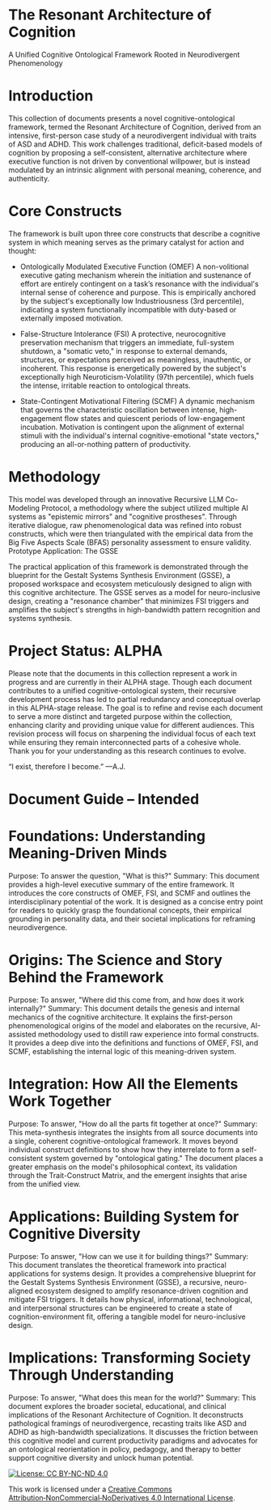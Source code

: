 # The Resonant Architecture of Cognition
A Unified Cognitive Ontological Framework Rooted in Neurodivergent Phenomenology


# Introduction

This collection of documents presents a novel cognitive-ontological framework, termed the Resonant Architecture of Cognition, derived from an intensive, first-person case study of a neurodivergent individual with traits of ASD and ADHD. This work challenges traditional, deficit-based models of cognition by proposing a self-consistent, alternative architecture where executive function is not driven by conventional willpower, but is instead modulated by an intrinsic alignment with personal meaning, coherence, and authenticity.


# Core Constructs

The framework is built upon three core constructs that describe a cognitive system in which meaning serves as the primary catalyst for action and thought:

- Ontologically Modulated Executive Function (OMEF)
A non-volitional executive gating mechanism wherein the initiation and sustenance of effort are entirely contingent on a task’s resonance with the individual's internal sense of coherence and purpose. This is empirically anchored by the subject's exceptionally low Industriousness (3rd percentile), indicating a system functionally incompatible with duty-based or externally imposed motivation.

- False-Structure Intolerance (FSI)
A protective, neurocognitive preservation mechanism that triggers an immediate, full-system shutdown, a "somatic veto," in response to external demands, structures, or expectations perceived as meaningless, inauthentic, or incoherent. This response is energetically powered by the subject's exceptionally high Neuroticism-Volatility (97th percentile), which fuels the intense, irritable reaction to ontological threats.

- State-Contingent Motivational Filtering (SCMF)
A dynamic mechanism that governs the characteristic oscillation between intense, high-engagement flow states and quiescent periods of low-engagement incubation. Motivation is contingent upon the alignment of external stimuli with the individual's internal cognitive-emotional "state vectors," producing an all-or-nothing pattern of productivity.


# Methodology

This model was developed through an innovative Recursive LLM Co-Modeling Protocol, a methodology where the subject utilized multiple AI systems as "epistemic mirrors" and "cognitive prostheses". Through iterative dialogue, raw phenomenological data was refined into robust constructs, which were then triangulated with the empirical data from the Big Five Aspects Scale (BFAS) personality assessment to ensure validity.
Prototype Application: The GSSE

The practical application of this framework is demonstrated through the blueprint for the Gestalt Systems Synthesis Environment (GSSE), a proposed workspace and ecosystem meticulously designed to align with this cognitive architecture. The GSSE serves as a model for neuro-inclusive design, creating a "resonance chamber" that minimizes FSI triggers and amplifies the subject's strengths in high-bandwidth pattern recognition and systems synthesis.


# Project Status: ALPHA	

Please note that the documents in this collection represent a work in progress and are currently in their ALPHA stage. Though each document contributes to a unified cognitive-ontological system, their recursive development process has led to partial redundancy and conceptual overlap in this ALPHA-stage release.
The goal is to refine and revise each document to serve a more distinct and targeted purpose within the collection, enhancing clarity and providing unique value for different audiences. This revision process will focus on sharpening the individual focus of each text while ensuring they remain interconnected parts of a cohesive whole. Thank you for your understanding as this research continues to evolve.



“I exist, therefore I become.”
—A.J.



# Document Guide – Intended 

# Foundations: Understanding Meaning-Driven Minds

Purpose: To answer the question, "What is this?"
Summary: This document provides a high-level executive summary of the entire framework. It introduces the core constructs of OMEF, FSI, and SCMF and outlines the interdisciplinary potential of the work. It is designed as a concise entry point for readers to quickly grasp the foundational concepts, their empirical grounding in personality data, and their societal implications for reframing neurodivergence.

# Origins: The Science and Story Behind the Framework

Purpose: To answer, "Where did this come from, and how does it work internally?"
Summary: This document details the genesis and internal mechanics of the cognitive architecture. It explains the first-person phenomenological origins of the model and elaborates on the recursive, AI-assisted methodology used to distill raw experience into formal constructs. It provides a deep dive into the definitions and functions of OMEF, FSI, and SCMF, establishing the internal logic of this meaning-driven system.

# Integration: How All the Elements Work Together

Purpose: To answer, "How do all the parts fit together at once?"
Summary: This meta-synthesis integrates the insights from all source documents into a single, coherent cognitive-ontological framework. It moves beyond individual construct definitions to show how they interrelate to form a self-consistent system governed by "ontological gating." The document places a greater emphasis on the model's philosophical context, its validation through the Trait-Construct Matrix, and the emergent insights that arise from the unified view.

# Applications: Building System for Cognitive Diversity

Purpose: To answer, "How can we use it for building things?"
Summary: This document translates the theoretical framework into practical applications for systems design. It provides a comprehensive blueprint for the Gestalt Systems Synthesis Environment (GSSE), a recursive, neuro-aligned ecosystem designed to amplify resonance-driven cognition and mitigate FSI triggers. It details how physical, informational, technological, and interpersonal structures can be engineered to create a state of cognition-environment fit, offering a tangible model for neuro-inclusive design.

# Implications: Transforming Society Through Understanding

Purpose: To answer, "What does this mean for the world?"
Summary: This document explores the broader societal, educational, and clinical implications of the Resonant Architecture of Cognition. It deconstructs pathological framings of neurodivergence, recasting traits like ASD and ADHD as high-bandwidth specializations. It discusses the friction between this cognitive model and current productivity paradigms and advocates for an ontological reorientation in policy, pedagogy, and therapy to better support cognitive diversity and unlock human potential.








[![License: CC BY-NC-ND 4.0](https://licensebuttons.net/l/by-nc-nd/4.0/88x31.png)](https://creativecommons.org/licenses/by-nc-nd/4.0/)

This work is licensed under a [Creative Commons Attribution‑NonCommercial‑NoDerivatives 4.0 International License](https://creativecommons.org/licenses/by-nc-nd/4.0/).
